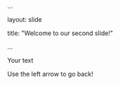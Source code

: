 ...

layout: slide

title: "Welcome to our second slide!"

...

Your text

Use the left arrow to go back!
